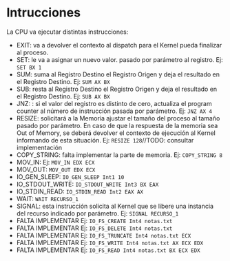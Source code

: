 # Intrucciones

La CPU va ejecutar distintas instrucciones:

- EXIT: va a devolver el contexto al dispatch para el Kernel pueda finalizar al proceso.
- SET: le va a asignar un nuevo valor. pasado por parámetro al registro. Ej: `SET BX 1`
- SUM: suma al Registro Destino el Registro Origen y deja el resultado en el Registro Destino. Ej: `SUM AX BX`
- SUB: resta al Registro Destino el Registro Origen y deja el resultado en el Registro Destino. Ej: `SUB AX BX`
- JNZ: : si el valor del registro es distinto de cero, actualiza el program counter al número de instrucción pasada por parámetro. Ej: `JNZ AX 4`
- RESIZE: solicitará a la Memoria ajustar el tamaño del proceso al tamaño pasado por parámetro. En caso de que la respuesta de la memoria sea Out of Memory, se deberá devolver el contexto de ejecución al Kernel informando de esta situación. Ej: `RESIZE 128`//TODO: consultar implementación
- COPY_STRING: falta implementar la parte de memoria. Ej: `COPY_STRING 8`
- MOV_IN: Ej: `MOV_IN EDX ECX`
- MOV_OUT: `MOV_OUT EDX ECX`
- IO_GEN_SLEEP: `IO_GEN_SLEEP Int1 10`
- IO_STDOUT_WRITE: `IO_STDOUT_WRITE Int3 BX EAX`
- IO_STDIN_READ: `IO_STDIN_READ Int2 EAX AX`
- WAIT: `WAIT RECURSO_1`
- SIGNAL: esta instrucción solicita al Kernel que se libere una instancia del recurso indicado por parámetro. Ej: `SIGNAL RECURSO_1`
- FALTA IMPLEMENTAR Ej: `IO_FS_CREATE Int4 notas.txt`
- FALTA IMPLEMENTAR Ej: `IO_FS_DELETE Int4 notas.txt`
- FALTA IMPLEMENTAR Ej: `IO_FS_TRUNCATE Int4 notas.txt ECX`
- FALTA IMPLEMENTAR Ej: `IO_FS_WRITE Int4 notas.txt AX ECX EDX`
- FALTA IMPLEMENTAR Ej: `IO_FS_READ Int4 notas.txt BX ECX EDX`
